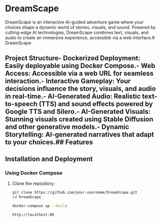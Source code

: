 # DreamScape

DreamScape is an interactive AI-guided adventure game where your choices shape a dynamic world of stories, visuals, and sound. Powered by cutting-edge AI technologies, DreamScape combines text, visuals, and audio to create an immersive experience, accessible via a web interface.# DreamScape












## Project Structure- **Dockerized Deployment**: Easily deployable using Docker Compose.- **Web Access**: Accessible via a web URL for seamless interaction.- **Interactive Gameplay**: Your decisions influence the story, visuals, and audio in real-time.- **AI-Generated Audio**: Realistic text-to-speech (TTS) and sound effects powered by Google TTS and Silero.- **AI-Generated Visuals**: Stunning visuals created using Stable Diffusion and other generative models.- **Dynamic Storytelling**: AI-generated narratives that adapt to your choices.## Features

## Installation and Deployment

### Using Docker Compose

1. Clone the repository:
   ```bash
   git clone https://github.com/your-username/DreamScape.git
   cd DreamScape

   docker-compose up --build

   http://localhost:80